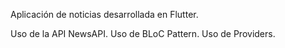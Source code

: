 Aplicación de noticias desarrollada en Flutter.

Uso de la API NewsAPI.
Uso de BLoC Pattern.
Uso de Providers.